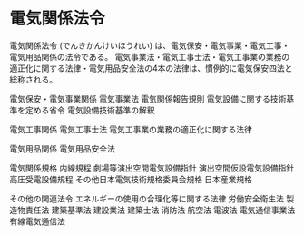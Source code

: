 # 電気関係法令

電気関係法令 (でんきかんけいほうれい) は、電気保安・電気事業・電気工事・電気用品関係の法令である。
電気事業法・電気工事士法・電気工事業の業務の適正化に関する法律・電気用品安全法の4本の法律は、慣例的に電気保安四法と総称される。

電気保安・電気事業関係
電気事業法
電気関係報告規則
電気設備に関する技術基準を定める省令
電気設備技術基準の解釈

電気工事関係
電気工事士法
電気工事業の業務の適正化に関する法律

電気用品関係
電気用品安全法

電気関係規格
内線規程
劇場等演出空間電気設備指針
演出空間仮設電気設備指針
高圧受電設備規程
その他日本電気技術規格委員会規格
日本産業規格

その他の関連法令
エネルギーの使用の合理化等に関する法律
労働安全衛生法
製造物責任法
建築基準法
建設業法
建築士法
消防法
航空法
電波法
電気通信事業法
有線電気通信法